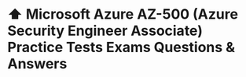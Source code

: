 # ⬆️ Microsoft Azure AZ-500 (Azure Security Engineer Associate) Practice Tests Exams Questions & Answers
